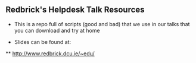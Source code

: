 ## Redbrick's Helpdesk Talk Resources

* This is a repo full of scripts (good and bad) that we use in our talks that you can download and try at home

* Slides can be found at:

** http://www.redbrick.dcu.ie/~edu/
